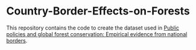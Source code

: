 # Country-Border-Effects-on-Forests
This repository contains the code to create the dataset used in [Public policies and global forest conservation: Empirical evidence from national borders](https://doi.org/10.1016/j.gloenvcha.2023.102770).
